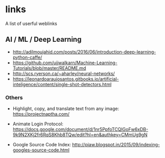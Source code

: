 # links
A list of userful weblinks

## AI / ML / Deep Learning

* http://adilmoujahid.com/posts/2016/06/introduction-deep-learning-python-caffe/
* https://github.com/ujjwalkarn/Machine-Learning-Tutorials/blob/master/README.md
* http://scs.ryerson.ca/~aharley/neural-networks/
* https://leonardoaraujosantos.gitbooks.io/artificial-inteligence/content/single-shot-detectors.html

### Others
* Highlight, copy, and translate text from any image: https://projectnaptha.com/

* Animate Login Protocol: https://docs.google.com/document/d/1nr5PpfoTCQIGoFw6xDB-9k9N2XKj2fr6RqS8Khb8TQw/edit?hl=en&authkey=CMmUg9gN

* Google Source Code Index: http://piaw.blogspot.in/2015/09/indexing-googles-source-code.html
